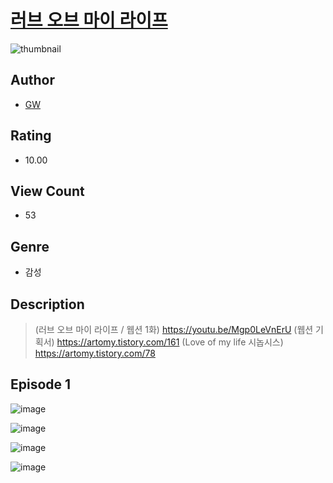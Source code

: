 # [러브 오브 마이 라이프](https://comic.naver.com/challenge/list?titleId=810181)
![thumbnail](https://image-comic.pstatic.net/user_contents_data/challenge_comic/2023/05/23/340979/upload_3905858051742131510_480x623.jpeg)

## Author
- [GW](https://comic.naver.com/artistTitle?id=340979)

## Rating
- 10.00

## View Count
- 53

## Genre
- 감성

## Description
> (러브 오브 마이 라이프 / 웹션 1화) https://youtu.be/Mgp0LeVnErU (웹션 기획서) https://artomy.tistory.com/161 (Love of my life 시놉시스) https://artomy.tistory.com/78


## Episode 1
![image](https://image-comic.pstatic.net/user_contents_data/challenge_comic/2023/05/23/340979/upload_3847588321423680102.jpeg)

![image](https://image-comic.pstatic.net/user_contents_data/challenge_comic/2023/05/23/340979/upload_7077468817486526263.jpeg)

![image](https://image-comic.pstatic.net/user_contents_data/challenge_comic/2023/05/23/340979/upload_3761456986317874021.jpeg)

![image](https://image-comic.pstatic.net/user_contents_data/challenge_comic/2023/05/23/340979/upload_3834312817204683826.jpeg)
